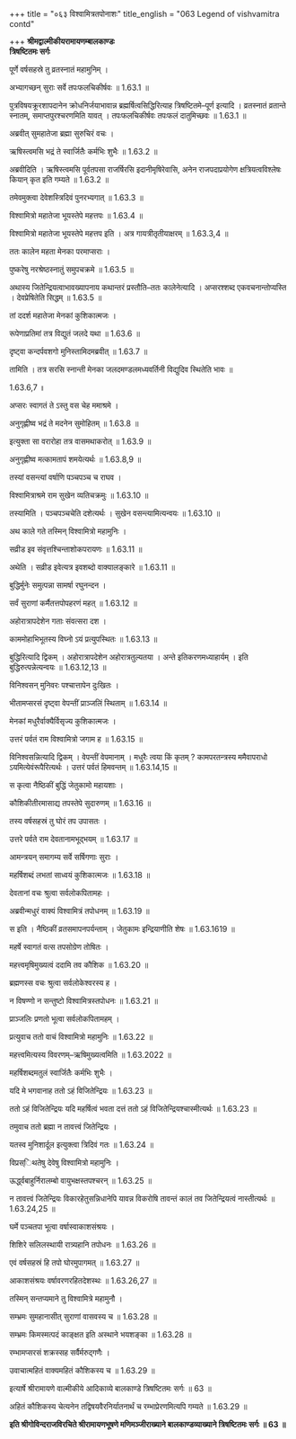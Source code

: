 +++
title = "०६३ विश्वामित्रतपोनाशः"
title_english = "063 Legend of vishvamitra contd"

+++
**श्रीमद्वाल्मीकीयरामायणम्बालकाण्डः  
त्रिषष्टितमः सर्गः**

पूर्णे वर्षसहस्रे तु व्रतस्नातं महामुनिम् ।

अभ्यागच्छन् सुराः सर्वे तपःफलचिकीर्षवः ॥ 1.63.1 ॥

पुत्रविषयक्रूरशापदानेन क्रोधनिर्जयाभावान्न ब्रह्मर्षित्वसिद्धिरित्याह त्रिषष्टितमे–पूर्ण इत्यादि । व्रतस्नातं व्रतान्ते स्नातम्, समाप्तपुरश्चरणमिति यावत् । तपःफलचिकीर्षवः तपःफलं दातुमिच्छवः ॥ 1.63.1 ॥

अब्रवीत् सुमहातेजा ब्रह्मा सुरुचिरं वचः ।

ऋषिस्त्वमसि भद्रं ते स्वार्जितैः कर्मभिः शुभैः ॥ 1.63.2 ॥

अब्रवीदिति । ऋषिस्त्वमसि पूर्वतपसा राजर्षिरसि इदानीमृषिरेवासि, अनेन राजपदाप्रयोगेण क्षत्रियत्वविश्लेषः कियान् कृत इति गम्यते ॥ 1.63.2 ॥

तमेवमुक्त्वा देवेशस्त्रिदिवं पुनरभ्यगात् ॥ 1.63.3 ॥

विश्वामित्रो महातेजा भूयस्तेपे महत्तपः ॥ 1.63.4 ॥

विश्वामित्रो महातेजा भूयस्तेपे महत्तप इति । अत्र गायत्रीतृतीयाक्षरम् ॥ 1.63.3,4 ॥

ततः कालेन महता मेनका परमाप्सराः ।

पुष्करेषु नरश्रेष्ठस्नातुं समुपचक्रमे ॥ 1.63.5 ॥

अथास्य जितेन्द्रियत्वाभावख्यापनाय कथान्तरं प्रस्तौति–ततः कालेनेत्यादि । अप्सरश्शब्द एकवचनान्तोप्यस्ति । देवप्रेषितेति सिद्धम् ॥ 1.63.5 ॥

तां ददर्श महातेजा मेनकां कुशिकात्मजः ।

रूपेणाप्रतिमां तत्र विद्युतं जलदे यथा ॥ 1.63.6 ॥

दृष्ट्वा कन्दर्पवशगो मुनिस्तामिदमब्रवीत् ॥ 1.63.7 ॥

तामिति । तत्र सरसि स्नान्ती मेनका जलदमण्डलमध्यवर्तिनी विद्युदिव स्थितेति भावः ॥

1.63.6,7 ॥

अप्सरः स्वागतं ते ऽस्तु वस चेह ममाश्रमे ।

अनुगृह्णीष्व भद्रं ते मदनेन सुमोहितम् ॥ 1.63.8 ॥

इत्युक्ता सा वरारोहा तत्र वासमथाकरोत् ॥ 1.63.9 ॥

अनुगृह्णीष्व मत्कामतापं शमयेत्यर्थः ॥ 1.63.8,9 ॥

तस्यां वसन्त्यां वर्षाणि पञ्चपञ्च च राघव ।

विश्वामित्राश्रमे राम सुखेन व्यतिचक्रमुः ॥ 1.63.10 ॥

तस्यामिति । पञ्चपञ्चचेति दशेत्यर्थः । सुखेन वसन्त्यामित्यन्वयः ॥ 1.63.10 ॥

अथ काले गते तस्मिन् विश्वामित्रो महामुनिः ।

सव्रीड इव संवृत्तश्चिन्ताशोकपरायणः ॥ 1.63.11 ॥

अथेति । सव्रीड इवेत्यत्र इवशब्दो वाक्यालङ्कारे ॥ 1.63.11 ॥

बुद्धिर्मुनेः समुत्पन्ना सामर्षा रघुनन्दन ।

सर्वं सुराणां कर्मैतत्तपोपहरणं महत् ॥ 1.63.12 ॥

अहोरात्रापदेशेन गताः संवत्सरा दश ।

काममोहाभिभूतस्य विघ्नो ऽयं प्रत्युपस्थितः ॥ 1.63.13 ॥

बुद्धिरित्यादि द्विकम् । अहोरात्रापदेशेन अहोरात्रतुल्यतया । अन्ते इतिकरणमध्याहार्यम् । इति बुद्धिरुत्पन्नेत्यन्वयः ॥ 1.63.12,13 ॥

विनिश्वसन् मुनिवरः पश्चात्तापेन दुःखितः ।

भीतामप्सरसं दृष्ट्वा वेपन्तीं प्राञ्जलिं स्थिताम् ॥ 1.63.14 ॥

मेनकां मधुरैर्वाक्यैर्विसृज्य कुशिकात्मजः ।

उत्तरं पर्वतं राम विश्वामित्रो जगाम ह ॥ 1.63.15 ॥

विनिश्वसन्नित्यादि द्विकम् । वेपन्तीं वेपमानाम् । मधुरैः त्वया किं कृतम् ? कामपरतन्त्रस्य ममैवापराधो ऽयमित्येवंरूपैरित्यर्थः । उत्तरं पर्वतं हिमवन्तम् ॥ 1.63.14,15 ॥

स कृत्वा नैष्ठिकीं बुद्धिं जेतुकामो महायशाः ।

कौशिकीतीरमासाद्य तपस्तेपे सुदारुणम् ॥ 1.63.16 ॥

तस्य वर्षसहस्रं तु घोरं तप उपासतः ।

उत्तरे पर्वते राम देवतानामभूद्भयम् ॥ 1.63.17 ॥

आमन्त्रयन् समागम्य सर्वे सर्षिगणाः सुराः ।

महर्षिशब्दं लभतां साध्वयं कुशिकात्मजः ॥ 1.63.18 ॥

देवतानां वचः श्रुत्वा सर्वलोकपितामहः ।

अब्रवीन्मधुरं वाक्यं विश्वामित्रं तपोधनम् ॥ 1.63.19 ॥

स इति । नैष्ठिकीं व्रतसमापनपर्यन्ताम् । जेतुकामः इन्द्रियाणीति शेषः ॥ 1.63.1619 ॥

महर्षे स्वागतं वत्स तपसोग्रेण तोषितः ।

महत्त्वमृषिमुख्यत्वं ददामि तव कौशिक ॥ 1.63.20 ॥

ब्रह्मणस्स वचः श्रुत्वा सर्वलोकेश्वरस्य ह ।

न विषण्णो न सन्तुष्टो विश्वामित्रस्तपोधनः ॥ 1.63.21 ॥

प्राञ्जलिः प्रणतो भूत्वा सर्वलोकपितामहम् ।

प्रत्युवाच ततो वाचं विश्वामित्रो महामुनिः ॥ 1.63.22 ॥

महत्त्वमित्यस्य विवरणम्–ऋषिमुख्यत्वमिति ॥ 1.63.2022 ॥

महर्षिशब्दमतुलं स्वार्जितैः कर्मभिः शुभैः ।

यदि मे भगवानाह ततो ऽहं विजितेन्द्रियः ॥ 1.63.23 ॥

ततो ऽहं विजितेन्द्रियः यदि महर्षित्वं भवता दत्तं ततो ऽहं विजितेन्द्रियश्चास्मीत्यर्थः ॥ 1.63.23 ॥

तमुवाच ततो ब्रह्मा न तावत्त्वं जितेन्द्रियः ।

यतस्व मुनिशार्दूल इत्युक्त्वा त्रिदिवं गतः ॥ 1.63.24 ॥

विप्रस्िथतेषु देवेषु विश्वामित्रो महामुनिः ।

ऊर्द्ध्वबाहुर्निरालम्बो वायुभक्षस्तपश्चरन् ॥ 1.63.25 ॥

न तावत्त्वं जितेन्द्रियः विकारहेतुसन्निधानेपि यावन्न विकरोषि तावन्तं कालं तव जितेन्द्रियत्वं नास्तीत्यर्थः ॥ 1.63.24,25 ॥

घर्मे पञ्चतपा भूत्वा वर्षास्वाकाशसंश्रयः ।

शिशिरे सलिलस्थायी रात्र्यहानि तपोधनः ॥ 1.63.26 ॥

एवं वर्षसहस्रं हि तपो घोरमुपागमत् ॥ 1.63.27 ॥

आकाशसंश्रयः वर्षावरणरहितदेशस्थः ॥ 1.63.26,27 ॥

तस्मिन् सन्तप्यमाने तु विश्वामित्रे महामुनौ ।

सम्भ्रमः सुमहानासीत् सुराणां वासवस्य च ॥ 1.63.28 ॥

सम्भ्रमः किमस्मत्पदं काङ्क्षत इति अस्थाने भयशङ्का ॥ 1.63.28 ॥

रम्भामप्सरसं शक्रस्सह सर्वैर्मरुद्गणैः ।

उवाचात्महितं वाक्यमहितं कौशिकस्य च ॥ 1.63.29 ॥

इत्यार्षे श्रीरामायणे वाल्मीकीये आदिकाव्ये बालकाण्डे त्रिषष्टितमः सर्गः ॥ 63 ॥

अहितं कौशिकस्य चेत्यनेन तद्विषयवैरनिर्यातनार्थं च रम्भाप्रेरणमित्यपि गम्यते ॥ 1.63.29 ॥

**इति श्रीगोविन्दराजविरचिते श्रीरामायणभूषणे मणिमञ्जीराख्याने बालकाण्डव्याख्याने त्रिषष्टितमः सर्गः ॥ 63 ॥**
